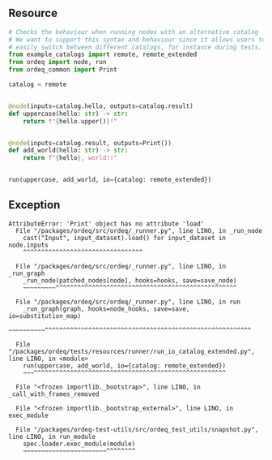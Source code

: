 ## Resource

```python
# Checks the behaviour when running nodes with an alternative catalog
# We want to support this syntax and behaviour since it allows users to
# easily switch between different catalogs, for instance during tests.
from example_catalogs import remote, remote_extended
from ordeq import node, run
from ordeq_common import Print

catalog = remote


@node(inputs=catalog.hello, outputs=catalog.result)
def uppercase(hello: str) -> str:
    return f"{hello.upper()}!"


@node(inputs=catalog.result, outputs=Print())
def add_world(hello: str) -> str:
    return f"{hello}, world!!"


run(uppercase, add_world, io={catalog: remote_extended})

```

## Exception

```text
AttributeError: 'Print' object has no attribute 'load'
  File "/packages/ordeq/src/ordeq/_runner.py", line LINO, in _run_node
    cast("Input", input_dataset).load() for input_dataset in node.inputs
    ^^^^^^^^^^^^^^^^^^^^^^^^^^^^^^^^^

  File "/packages/ordeq/src/ordeq/_runner.py", line LINO, in _run_graph
    _run_node(patched_nodes[node], hooks=hooks, save=save_node)
    ~~~~~~~~~^^^^^^^^^^^^^^^^^^^^^^^^^^^^^^^^^^^^^^^^^^^^^^^^^^

  File "/packages/ordeq/src/ordeq/_runner.py", line LINO, in run
    _run_graph(graph, hooks=node_hooks, save=save, io=substitution_map)
    ~~~~~~~~~~^^^^^^^^^^^^^^^^^^^^^^^^^^^^^^^^^^^^^^^^^^^^^^^^^^^^^^^^^

  File "/packages/ordeq/tests/resources/runner/run_io_catalog_extended.py", line LINO, in <module>
    run(uppercase, add_world, io={catalog: remote_extended})
    ~~~^^^^^^^^^^^^^^^^^^^^^^^^^^^^^^^^^^^^^^^^^^^^^^^^^^^^^

  File "<frozen importlib._bootstrap>", line LINO, in _call_with_frames_removed

  File "<frozen importlib._bootstrap_external>", line LINO, in exec_module

  File "/packages/ordeq-test-utils/src/ordeq_test_utils/snapshot.py", line LINO, in run_module
    spec.loader.exec_module(module)
    ~~~~~~~~~~~~~~~~~~~~~~~^^^^^^^^

```